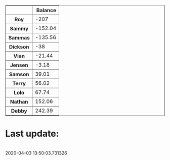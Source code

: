 <table border="1" class="dataframe">
  <thead>
    <tr style="text-align: right;">
      <th></th>
      <th>Balance</th>
    </tr>
  </thead>
  <tbody>
    <tr>
      <th>Roy</th>
      <td>-207</td>
    </tr>
    <tr>
      <th>Sammy</th>
      <td>-152.04</td>
    </tr>
    <tr>
      <th>Sammas</th>
      <td>-135.56</td>
    </tr>
    <tr>
      <th>Dickson</th>
      <td>-38</td>
    </tr>
    <tr>
      <th>Vian</th>
      <td>-21.44</td>
    </tr>
    <tr>
      <th>Jensen</th>
      <td>-3.18</td>
    </tr>
    <tr>
      <th>Samson</th>
      <td>39.01</td>
    </tr>
    <tr>
      <th>Terry</th>
      <td>56.02</td>
    </tr>
    <tr>
      <th>Lolo</th>
      <td>67.74</td>
    </tr>
    <tr>
      <th>Nathan</th>
      <td>152.06</td>
    </tr>
    <tr>
      <th>Debby</th>
      <td>242.39</td>
    </tr>
  </tbody>
</table><H1>Last update:</h1><br>2020-04-03 13:50:03.731326